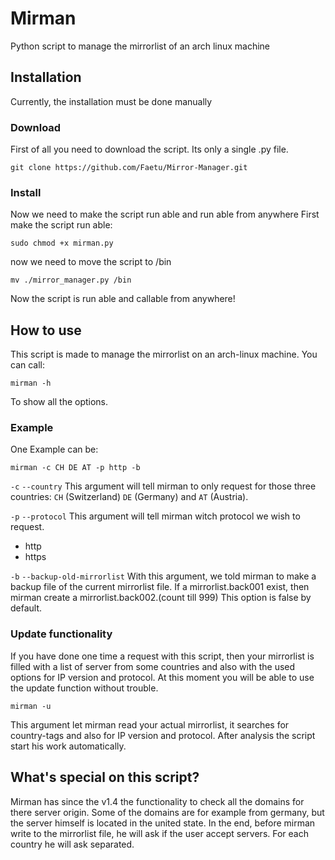 # Mirman
Python script to manage the mirrorlist of an arch linux machine


## Installation
Currently, the installation must be done manually
### Download
First of all you need to download the script. Its only a single .py file.


    git clone https://github.com/Faetu/Mirror-Manager.git
### Install
Now we need to make the script run able and run able from anywhere
First make the script run able:


    sudo chmod +x mirman.py
now we need to move the script to /bin


    mv ./mirror_manager.py /bin
Now the script is run able and callable from anywhere!


## How to use
This script is made to manage the mirrorlist on an arch-linux machine.
You can call: 


    mirman -h


To show all the options.
### Example
One Example can be:


    mirman -c CH DE AT -p http -b
`-c` `--country`
This argument will tell mirman to only request for those three countries: `CH` (Switzerland) `DE` (Germany) and `AT` (Austria).


`-p` `--protocol`
This argument will tell mirman witch protocol we wish to request.


 - http
 - https


`-b` `--backup-old-mirrorlist`
With this argument, we told mirman to make a backup file of the current mirrorlist file.
If a mirrorlist.back001 exist, then mirman create a mirrorlist.back002.(count till 999)
This option is false by default.


### Update functionality
If you have done one time a request with this script, then your mirrorlist is filled with a list of server from some countries and also with the used options for IP version and protocol.
At this moment you will be able to use the update function without trouble.


    mirman -u


This argument let mirman read your actual mirrorlist, it searches for country-tags and also for IP version and protocol. After analysis the script start his work automatically.


## What's special on this script?
Mirman has since the v1.4 the functionality to check all the domains for there server origin.
Some of the domains are for example from germany, but the server himself is located in the united state. In the end, before mirman write to the mirrorlist file, he will ask if the user accept servers. For each country he will ask separated.